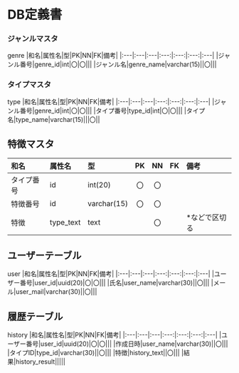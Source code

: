 # DB定義書

### ジャンルマスタ
genre
|和名|属性名|型|PK|NN|FK|備考|
|:---|:---|:---|:---:|:---:|:---:|:---|
|ジャンル番号|genre_id|int|〇|〇|||
|ジャンル名|genre_name|varchar(15)||〇|||

### タイプマスタ
type
|和名|属性名|型|PK|NN|FK|備考|
|:---|:---|:---|:---:|:---:|:---:|:---|
|ジャンル番号|genre_id|int|〇|〇|||
|タイプ番号|type_id|int|〇|〇|||
|タイプ名|type_name|varchar(15)|||〇||

## 特徴マスタ

|和名|属性名|型|PK|NN|FK|備考|
|:---|:---|:---|:---:|:---:|:---:|:---|
|タイプ番号|id|int(20)|〇|〇|||
|特徴番号|id|varchar(15)|〇|〇|||
|特徴|type_text|text||〇||*などで区切る|

## ユーザーテーブル
user
|和名|属性名|型|PK|NN|FK|備考|
|:---|:---|:---|:---:|:---:|:---:|:---|
|ユーザー番号|user_id|uuid(20)|〇|〇|||
|氏名|user_name|varchar(30)||〇|||
|メール|user_mail|varchar(30)||〇|||

## 履歴テーブル
history
|和名|属性名|型|PK|NN|FK|備考|
|:---|:---|:---|:---:|:---:|:---:|:---|
|ユーザー番号|user_id|uuid(20)|〇|〇|||
|作成日時|user_name|varchar(30)||〇|||
|タイプID|type_id|varchar(30)||〇|||
|特徴|history_text||〇|||
|結果|history_result|||||
